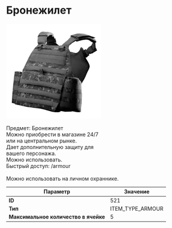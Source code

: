 # Бронежилет

![Item Image](../img/521.webp?raw=true)

Предмет: Бронежилет<br>Можно приобрести в магазине 24/7<br>или на центральном рынке.<br>Дает дополнительную защиту для<br>вашего персонажа. <br>Можно использовать.<br>Быстрый доступ: /armour<br><br>Можно использовать на личном охраннике.


| Параметр | Значение |
|----------|----------|
| **ID** | 521 |
| **Тип** | ITEM_TYPE_ARMOUR |
| **Максимальное количество в ячейке** | 5 |

